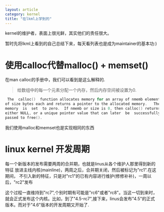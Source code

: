 ```yaml
---
layout: article
category: kernel
title: "在lkml上学到的"
---
```


kernel的维护者，表面上很光鲜，其实他们的责任很大。

暂时先将lkml上看到的自己总结下来，每天看列表也是成为maintainer的基本功:)

# 使用calloc代替malloc() + memset()

在man calloc的手册中，我们可以看到是这么解释的.

>给数组中的每一个元素分配一个内存，然后内存空间被设置为0.

```c
 The  calloc()  function allocates memory for an array of nmemb elements
of size bytes each and returns a pointer to the allocated memory.   The
memory  is  set  to zero.  If nmemb or size is 0, then calloc() returns
either NULL, or a unique pointer value that can later  be  successfully
passed to free().
```
我们使用malloc和memset也是实现相同的东西

# linux kernel 开发周期
每一个新版本的发布需要两周的合并期，也就是linus从各个维护人那里得到新的特征
放进主线内核(mainline)，两周之后，合并期关闭，然后被标记为"rc1".在这期间，
不引入新的特征，只是对"rc1"的已有内容进行维护(修修补补)，一周以后，"rc2"发布

这个过程一直维持到"rc7",个别时期有可能是"rc6"或者"rc8"。当这一切到来时，
就会正式发布这个内核。比如，到了"4.5-rc7",接下来，linus会发布"4.5"的正式版本。而对于"4.6"版本的开发周期又开始了.
